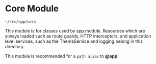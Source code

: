 Core Module
===========

`~/src/app/core`

This module is for classes used by app.module.  Resources
which are always loaded such as route guards, HTTP interceptors, and
application level services, such as the ThemeService and logging belong in this
directory.

This module is recommended for a `path alias` to **@app**
